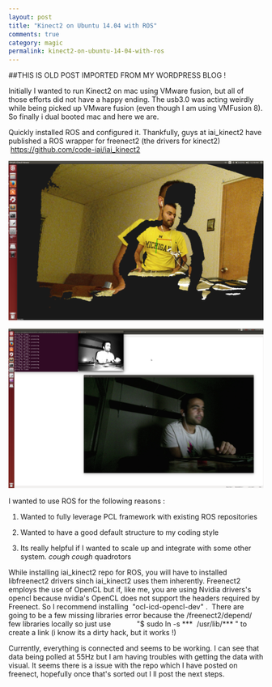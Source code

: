 ```yaml
---
layout: post
title: "Kinect2 on Ubuntu 14.04 with ROS"
comments: true
category: magic
permalink: kinect2-on-ubuntu-14-04-with-ros
---
```


##THIS IS OLD POST IMPORTED FROM MY WORDPRESS BLOG !

Initially I wanted to run Kinect2 on mac using VMware fusion, but all of those efforts did not have a happy ending. The usb3.0 was acting weirdly while being picked up VMware fusion (even though I am using VMFusion 8). So finally i dual booted mac and here we are.

Quickly installed ROS and configured it. Thankfully, guys at iai_kinect2 have published a ROS wrapper for freenect2 (the drivers for kinect2)   <a title="iai_kinect2" href="https://github.com/code-iai/iai_kinect2" target="_blank">https://github.com/code-iai/iai_kinect2</a>

![Screenshot of working KinectV2 window](/asset/kinect_run.png)

![IR photo of the KinectV2](/asset/IRphoto.png)

I wanted to use ROS for the following reasons :

1. Wanted to fully leverage PCL framework with existing ROS repositories

2. Wanted to have a good default structure to my coding style

3. Its really helpful if I wanted to scale up and integrate with some other system. *cough* *cough* quadrotors

While installing iai_kinect2 repo for ROS, you will have to installed libfreenect2 drivers sinch iai_kinect2 uses them inherently. Freenect2 employs the use of OpenCL but if, like me, you are using Nvidia drivers's opencl because nvidia's OpenCL does not support the headers required by Freenect. So I recommend installing  "ocl-icd-opencl-dev" .  There are going to be a few missing libraries error because the /freenect2/depend/ few libraries locally so just use             "$ sudo ln -s ***  /usr/lib/*** " to create a link (i know its a dirty hack, but it works !)

Currently, everything is connected and seems to be working. I can see that data being polled at 55Hz but I am having troubles with getting the data with visual. It seems there is a issue with the repo which I have posted on freenect, hopefully once that's sorted out I ll post the next steps.
